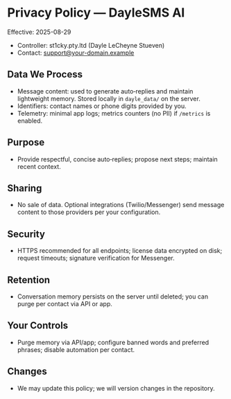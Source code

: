 # Privacy Policy — DayleSMS AI

Effective: 2025-08-29

- Controller: st1cky.pty.ltd (Dayle LeCheyne Stueven)
- Contact: support@your-domain.example

## Data We Process
- Message content: used to generate auto‑replies and maintain lightweight memory. Stored locally in `dayle_data/` on the server.
- Identifiers: contact names or phone digits provided by you.
- Telemetry: minimal app logs; metrics counters (no PII) if `/metrics` is enabled.

## Purpose
- Provide respectful, concise auto‑replies; propose next steps; maintain recent context.

## Sharing
- No sale of data. Optional integrations (Twilio/Messenger) send message content to those providers per your configuration.

## Security
- HTTPS recommended for all endpoints; license data encrypted on disk; request timeouts; signature verification for Messenger.

## Retention
- Conversation memory persists on the server until deleted; you can purge per contact via API or app.

## Your Controls
- Purge memory via API/app; configure banned words and preferred phrases; disable automation per contact.

## Changes
- We may update this policy; we will version changes in the repository.
